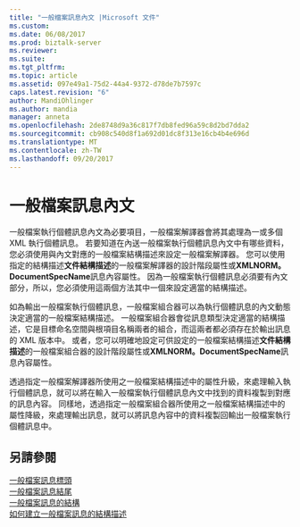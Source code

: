 ```yaml
---
title: "一般檔案訊息內文 |Microsoft 文件"
ms.custom: 
ms.date: 06/08/2017
ms.prod: biztalk-server
ms.reviewer: 
ms.suite: 
ms.tgt_pltfrm: 
ms.topic: article
ms.assetid: 097e49a1-75d2-44a4-9372-d78de7b7597c
caps.latest.revision: "6"
author: MandiOhlinger
ms.author: mandia
manager: anneta
ms.openlocfilehash: 2de8748d9a36c817f7db8fed96a59c8d2bd7dda2
ms.sourcegitcommit: cb908c540d8f1a692d01dc8f313e16cb4b4e696d
ms.translationtype: MT
ms.contentlocale: zh-TW
ms.lasthandoff: 09/20/2017
---
```

# <a name="flat-file-message-bodies"></a>一般檔案訊息內文
一般檔案執行個體訊息內文為必要項目，一般檔案解譯器會將其處理為一或多個 XML 執行個體訊息。 若要知道在內送一般檔案執行個體訊息內文中有哪些資料，您必須使用與內文對應的一般檔案結構描述來設定一般檔案解譯器。 您可以使用指定的結構描述**文件結構描述**的一般檔案解譯器的設計階段屬性或**XMLNORM。DocumentSpecName**訊息內容屬性。 因為一般檔案執行個體訊息必須要有內文部分，所以，您必須使用這兩個方法其中一個來設定適當的結構描述。  
  
 如為輸出一般檔案執行個體訊息，一般檔案組合器可以為執行個體訊息的內文動態決定適當的一般檔案結構描述。 一般檔案組合器會從訊息類型決定適當的結構描述，它是目標命名空間與根項目名稱兩者的組合，而這兩者都必須存在於輸出訊息的 XML 版本中。 或者，您可以明確地設定可供設定的一般檔案結構描述**文件結構描述**的一般檔案組合器的設計階段屬性或**XMLNORM。DocumentSpecName**訊息內容屬性。  
  
 透過指定一般檔案解譯器所使用之一般檔案結構描述中的屬性升級，來處理輸入執行個體訊息，就可以將在輸入一般檔案執行個體訊息內文中找到的資料複製到對應的訊息內容。 同樣地，透過指定一般檔案組合器所使用之一般檔案結構描述中的屬性降級，來處理輸出訊息，就可以將訊息內容中的資料複製回輸出一般檔案執行個體訊息中。  
  
## <a name="see-also"></a>另請參閱  
 [一般檔案訊息標頭](../core/flat-file-message-headers.md)   
 [一般檔案訊息結尾](../core/flat-file-message-trailers.md)   
 [一般檔案訊息的結構](../core/structure-of-a-flat-file-message.md)   
 [如何建立一般檔案訊息的結構描述](../core/how-to-create-schemas-for-flat-file-messages.md)